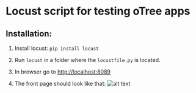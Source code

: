 # Locust script for testing oTree apps

## Installation:
1. Install locust: 
`pip install locust`

2. Run `locust` in a folder where the `locustfile.py` is located.

3. In browser go to <http://localhost:8089>

4. The front page should look like that:
![alt text][front]

[front]: https://raw.githubusercontent.com/chapkovski/locust-otree/master/img/locust_first_page.png "Logo Title Text 2"

